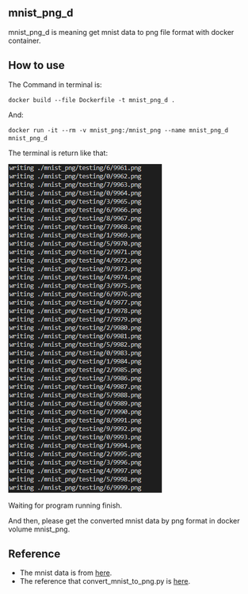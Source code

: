 ## mnist_png_d

mnist_png_d is meaning get mnist data to png file format with docker container.

## How to use

The Command in terminal is:

    docker build --file Dockerfile -t mnist_png_d .

And:

    docker run -it --rm -v mnist_png:/mnist_png --name mnist_png_d mnist_png_d

The terminal is return like that:

![image](example.png)

Waiting for program running finish.

And then, please get the converted mnist data by png format in docker volume mnist_png.

## Reference

- The mnist data is from [here][mnist].
- The reference that convert_mnist_to_png.py is [here][convert_mnist_to_png].

[mnist]:http://yann.lecun.com/exdb/mnist/
[convert_mnist_to_png]:https://github.com/myleott/mnist_png
